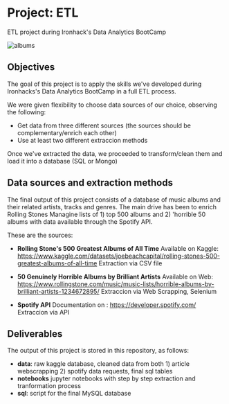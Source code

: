 # Project: ETL

ETL project during Ironhack's Data Analytics BootCamp  

![albums](https://github.com/cristianecarneiro/ETL/tree/main/img/albums.jpg)


## Objectives

The goal of this project is to apply the skills we've developed during Ironhacks's Data Analytics BootCamp in a full ETL process. 

We were given flexibility to choose data sources of our choice, observing the following: 
+ Get data from three different sources (the sources should be complementary/enrich each other)
+ Use at least two different extraccion methods 

Once we've extracted the data, we proceeded to transform/clean them and load it into a database (SQL or Mongo)

## Data sources  and extraction methods 

The final output of this project consists of a database of music albums and their related artists, tracks and genres. The main drive has been to enrich Rolling Stones Managine lists of 1) top 500 albums and 2) 'horrible 50 albums with data available through the Spotify API. 

These are the sources: 
+ **Rolling Stone's 500 Greatest Albums of All Time**
Available on Kaggle: https://www.kaggle.com/datasets/joebeachcapital/rolling-stones-500-greatest-albums-of-all-time
Extraction via CSV file

+ **50 Genuinely Horrible Albums by Brilliant Artists**
Available on Web: https://www.rollingstone.com/music/music-lists/horrible-albums-by-brilliant-artists-1234672895/
Extraccion via Web Scrapping, Selenium 

+ **Spotify API**
Documentation on : https://developer.spotify.com/
Extraccion via API 


## Deliverables  

The output of this project is stored in this repository, as follows: 

+ **data**: raw kaggle database, cleaned data from both 1) article webscrapping 2) spotify data requests, final sql tables
+ **notebooks** jupyter notebooks with step by step extraction and tranformation process  
+ **sql**: script for the final MySQL database 